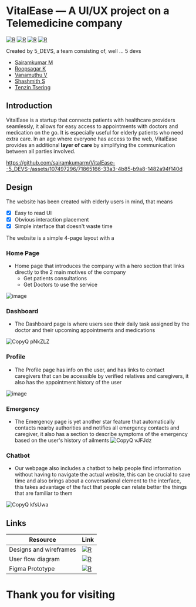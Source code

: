 # VitalEase — A UI/UX project on a Telemedicine company

[![R](https://img.shields.io/badge/%20WEBSITE%20LINK-0FB880?style=for-the-badge)](https://vitalease-5-devs.tiiny.site)
[![R](https://img.shields.io/badge/%20FIGMA%20DESIGN-blue?style=for-the-badge)](https://www.figma.com/file/ASL6X0B0ai9julycBlWG3D/Designs?type=design&node-id=1202%3A133&mode=design&t=PggMCqiIi8ccPyuR-1)
[![R](https://img.shields.io/badge/%20FIGMA%20PROTOTYPE-orange?style=for-the-badge)](https://www.figma.com/proto/ASL6X0B0ai9julycBlWG3D/Designs?type=design&node-id=1281-157&t=zxKPs7YIcuyCzx5S-0&scaling=scale-down&page-id=1202%3A133&starting-point-node-id=1281%3A157)
[![R](https://img.shields.io/badge/%20USER%20FLOW%20DIAGRAM-purple?style=for-the-badge)](https://app.flowmapp.com/share/projects/11be235f-f6e3-4fa0-88f5-6127af1a72b3/userflow/8e3ebf9e-5309-4f20-8373-c445f61420f9)

Created by 5_DEVS, a team consisting of, well … 5 devs 

 - [Sairamkumar M](https://github.com/sairamkumarm)
 - [Roopsagar K](https://github.com/RoopsagarK)
 - [Vanamuthu V](https://github.com/vanamuthuV)
 - [Shashmith S](https://github.com/Code-4Al)
 - [Tenzin Tsering](https://github.com/tentse)


## Introduction

VitalEase is a startup that connects patients with healthcare providers seamlessly, it allows for easy access to appointments with doctors and medication on the go. It is especially useful for elderly patients who need extra care. In an age where everyone has access to the web, VitalEase provides an additional **layer of care** by simplifying the communication between all parties involved.

https://github.com/sairamkumarm/VitalEase--5_DEVS-/assets/107497296/71865166-33a3-4b85-b9a8-1482a94f140d


## Design

The website has been created with elderly users in mind, that means

 - [x] Easy to read UI
 - [x] Obvious interaction placement
 - [x] Simple interface that doesn't waste time
 
 The website is a simple 4-page layout with a
 ### Home Page
 - Home page that introduces the company with a hero section that links directly to the 2 main motives of the company
   - Get patients consultations
   - Get Doctors to use the service
  
![image](https://github.com/sairamkumarm/VitalEase--5_DEVS-/assets/88662373/bea7bcda-6944-4076-b702-241a0d809d09)
### Dashboard 
- The Dashboard page is where users see their daily task assigned by the doctor and their upcoming appointments and medications

![CopyQ pNkZLZ](https://github.com/sairamkumarm/VitalEase--5_DEVS-/assets/88662373/d11d8446-6337-4254-b137-25aaead1e63e)
### Profile
- The Profile page has info on the user, and has links to contact caregivers that can be accessible by verified relatives and caregivers, it also has the appointment history of the user 

![image](https://github.com/sairamkumarm/VitalEase--5_DEVS-/assets/88662373/dcd2273b-789e-427d-a553-363c30ec5ae8)
### Emergency
- The Emergency page is yet another star feature that automatically contacts nearby authorities and notifies all emergency contacts and caregiver, it also has a section to describe symptoms of the emergency based on the user's history of ailments
![CopyQ vJFJdz](https://github.com/sairamkumarm/VitalEase--5_DEVS-/assets/88662373/c0e858c8-d2ec-45db-84c1-5afbfbc7cb6d)
### Chatbot
- Our webpage also includes a chatbot to help people find information without having to navigate the actual website, this can be crucial to save time and also brings about a conversational element to the interface, this takes advantage of the fact that people can relate better the things that are familiar to them

![CopyQ kfsUwa](https://github.com/sairamkumarm/VitalEase--5_DEVS-/assets/88662373/853b206e-2e7d-4076-9875-cddf56d33ac9)

 
## Links
|Resource| Link |
|--|--|
| Designs and wireframes | [![R](https://img.shields.io/badge/%20FIGMA%20DESIGN-blue?style=for-the-badge)](https://www.figma.com/file/ASL6X0B0ai9julycBlWG3D/Designs?type=design&node-id=1202%3A133&mode=design&t=PggMCqiIi8ccPyuR-1)|
| User flow diagram |[![R](https://img.shields.io/badge/%20USER%20FLOW%20DIAGRAM-purple?style=for-the-badge)](https://app.flowmapp.com/share/projects/11be235f-f6e3-4fa0-88f5-6127af1a72b3/userflow/8e3ebf9e-5309-4f20-8373-c445f61420f9) |
|Figma Prototype | [![R](https://img.shields.io/badge/%20FIGMA%20PROTOTYPE-orange?style=for-the-badge)](https://www.figma.com/proto/ASL6X0B0ai9julycBlWG3D/Designs?type=design&node-id=1281-157&t=zxKPs7YIcuyCzx5S-0&scaling=scale-down&page-id=1202%3A133&starting-point-node-id=1281%3A157)|

# Thank you for visiting
